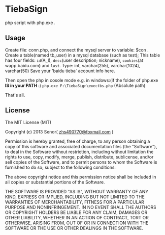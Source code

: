 TiebaSign
=========

php script with php.exe .


Usage
---
Create file: conn.php, and connect the mysql server to variable: $con .
Create a table(named tb_user) in a mysql database (such as test);
This table has four fields: `id`(A_I), `desc`(user description; nickname), `cookies`(at wapp.baidu.com) and `last`.
Type: int, varchar(255), varchar(1024), varchar(50)
Save your 'baidu tieba' account info here.

Then open the php in cosole mode
e.g. in windows:(if the folder of php.exe __IS in your PATH__ :) `php.exe F:\TiebaSign\exectbs.php`   (Absolute path)

That's all.

License
---
The MIT License (MIT)

Copyright (c) 2013 Senor(  zhs490770@foxmail.com  )

Permission is hereby granted, free of charge, to any person obtaining a copy
of this software and associated documentation files (the "Software"), to deal
in the Software without restriction, including without limitation the rights
to use, copy, modify, merge, publish, distribute, sublicense, and/or sell
copies of the Software, and to permit persons to whom the Software is
furnished to do so, subject to the following conditions:

The above copyright notice and this permission notice shall be included in
all copies or substantial portions of the Software.

THE SOFTWARE IS PROVIDED "AS IS", WITHOUT WARRANTY OF ANY KIND, EXPRESS OR
IMPLIED, INCLUDING BUT NOT LIMITED TO THE WARRANTIES OF MERCHANTABILITY,
FITNESS FOR A PARTICULAR PURPOSE AND NONINFRINGEMENT. IN NO EVENT SHALL THE
AUTHORS OR COPYRIGHT HOLDERS BE LIABLE FOR ANY CLAIM, DAMAGES OR OTHER
LIABILITY, WHETHER IN AN ACTION OF CONTRACT, TORT OR OTHERWISE, ARISING FROM,
OUT OF OR IN CONNECTION WITH THE SOFTWARE OR THE USE OR OTHER DEALINGS IN
THE SOFTWARE.
